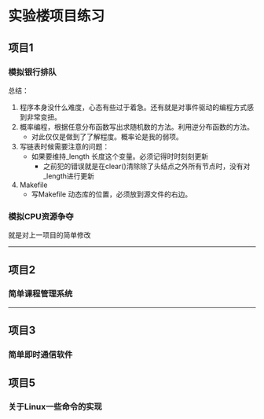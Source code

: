 # 实验楼项目练习
## 项目1
### 模拟银行排队
总结：<br/> 
1. 程序本身没什么难度，心态有些过于着急。还有就是对事件驱动的编程方式感到非常变扭。<br/> 
2. 概率编程，根据任意分布函数写出求随机数的方法。利用逆分布函数的方法。<br/> 
    * 对此仅仅是做到了了解程度。概率论是我的弱项。
3. 写链表时候需要注意的问题：<br/> 
    * 如果要维持_length 长度这个变量。必须记得时时刻刻更新
        * 之前犯的错误就是在clear()清除除了头结点之外所有节点时，没有对_length进行更新
4. Makefile
    * 写Makefile 动态库的位置，必须放到源文件的右边。
### 模拟CPU资源争夺
就是对上一项目的简单修改

---

## 项目2
### 简单课程管理系统

---
## 项目3
### 简单即时通信软件

## 项目5
### 关于Linux一些命令的实现
